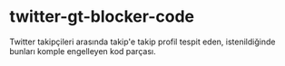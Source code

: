 # twitter-gt-blocker-code
Twitter takipçileri arasında takip'e takip profil tespit eden, istenildiğinde bunları komple engelleyen kod parçası.
